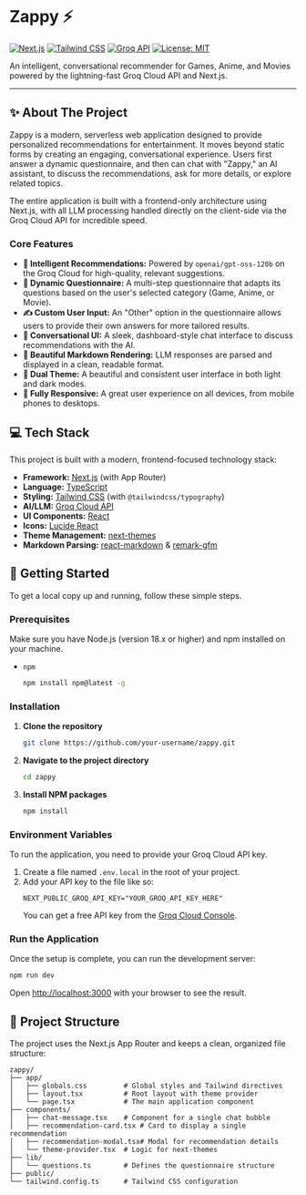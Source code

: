 # Zappy ⚡

[![Next.js](https://img.shields.io/badge/Next.js-14.x-black?style=for-the-badge&logo=next.js)](https://nextjs.org/)
[![Tailwind CSS](https://img.shields.io/badge/Tailwind_CSS-3.x-blue?style=for-the-badge&logo=tailwind-css)](https://tailwindcss.com/)
[![Groq API](https://img.shields.io/badge/Powered_by-Groq-orange?style=for-the-badge)](https://groq.com/)
[![License: MIT](https://img.shields.io/badge/License-MIT-yellow.svg?style=for-the-badge)](https://opensource.org/licenses/MIT)

An intelligent, conversational recommender for Games, Anime, and Movies powered by the lightning-fast Groq Cloud API and Next.js.

---

## ✨ About The Project

Zappy is a modern, serverless web application designed to provide personalized recommendations for entertainment. It moves beyond static forms by creating an engaging, conversational experience. Users first answer a dynamic questionnaire, and then can chat with "Zappy," an AI assistant, to discuss the recommendations, ask for more details, or explore related topics.

The entire application is built with a frontend-only architecture using Next.js, with all LLM processing handled directly on the client-side via the Groq Cloud API for incredible speed.

### Core Features

*   **🤖 Intelligent Recommendations:** Powered by `openai/gpt-oss-120b` on the Groq Cloud for high-quality, relevant suggestions.
*   **📝 Dynamic Questionnaire:** A multi-step questionnaire that adapts its questions based on the user's selected category (Game, Anime, or Movie).
*   **✍️ Custom User Input:** An "Other" option in the questionnaire allows users to provide their own answers for more tailored results.
*   **💬 Conversational UI:** A sleek, dashboard-style chat interface to discuss recommendations with the AI.
*   **💅 Beautiful Markdown Rendering:** LLM responses are parsed and displayed in a clean, readable format.
*   **🎨 Dual Theme:** A beautiful and consistent user interface in both light and dark modes.
*   **📱 Fully Responsive:** A great user experience on all devices, from mobile phones to desktops.

## 💻 Tech Stack

This project is built with a modern, frontend-focused technology stack:

*   **Framework:** [Next.js](https://nextjs.org/) (with App Router)
*   **Language:** [TypeScript](https://www.typescriptlang.org/)
*   **Styling:** [Tailwind CSS](https://tailwindcss.com/) (with `@tailwindcss/typography`)
*   **AI/LLM:** [Groq Cloud API](https://groq.com/)
*   **UI Components:** [React](https://reactjs.org/)
*   **Icons:** [Lucide React](https://lucide.dev/)
*   **Theme Management:** [next-themes](https://github.com/pacocoursey/next-themes)
*   **Markdown Parsing:** [react-markdown](https://github.com/remarkjs/react-markdown) & [remark-gfm](https://github.com/remarkjs/remark-gfm)

## 🚀 Getting Started

To get a local copy up and running, follow these simple steps.

### Prerequisites

Make sure you have Node.js (version 18.x or higher) and npm installed on your machine.

*   `npm`
    ```sh
    npm install npm@latest -g
    ```

### Installation

1.  **Clone the repository**
    ```sh
    git clone https://github.com/your-username/zappy.git
    ```
2.  **Navigate to the project directory**
    ```sh
    cd zappy
    ```
3.  **Install NPM packages**
    ```sh
    npm install
    ```

### Environment Variables

To run the application, you need to provide your Groq Cloud API key.

1.  Create a file named `.env.local` in the root of your project.
2.  Add your API key to the file like so:
    ```
    NEXT_PUBLIC_GROQ_API_KEY="YOUR_GROQ_API_KEY_HERE"
    ```
    You can get a free API key from the [Groq Cloud Console](https://console.groq.com/keys).

### Run the Application

Once the setup is complete, you can run the development server:

```sh
npm run dev
```

Open [http://localhost:3000](http://localhost:3000) with your browser to see the result.

## 📂 Project Structure

The project uses the Next.js App Router and keeps a clean, organized file structure:

```
zappy/
├── app/
│   ├── globals.css         # Global styles and Tailwind directives
│   ├── layout.tsx          # Root layout with theme provider
│   └── page.tsx            # The main application component
├── components/
│   ├── chat-message.tsx    # Component for a single chat bubble
│   ├── recommendation-card.tsx # Card to display a single recommendation
│   ├── recommendation-modal.tsx# Modal for recommendation details
│   └── theme-provider.tsx  # Logic for next-themes
├── lib/
│   └── questions.ts        # Defines the questionnaire structure
├── public/
└── tailwind.config.ts      # Tailwind CSS configuration
```
